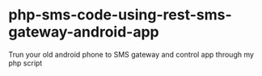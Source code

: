 # php-sms-code-using-rest-sms-gateway-android-app

Trun your old android phone to SMS gateway and control app through my php script
